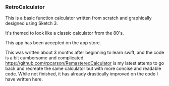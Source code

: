 ### RetroCalculator

This is a basic function calculator written from scratch and graphically designed using Sketch 3.

It's themed to look like a classic calculator from the 80's. 


This app has been accepted on the app store.

This was written about 3 months after beginning to learn swift, and the code is a bit cumbersome and complicated. 
https://github.com/rpcarson/RemasteredCalculator is my latest attemp to go back and recreate the same calculator
but with more concise and readable code. While not finished, it has already drastically improved on the code I have written here. 

